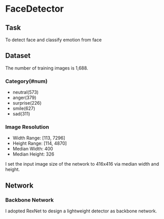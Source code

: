 # FaceDetector

## Task

To detect face and classify emotion from face

## Dataset 

The number of training images is 1,688.

### Category(#num)

- neutral(573)
- anger(379)
- surprise(226)
- smile(627)
- sad(311)

### Image Resolution
- Width Range: [113, 7296]
- Height Range: [114, 4870]
- Median Width: 400
- Median Height: 326

I set the input image size of the network to 416x416 via median width and height.

## Network

### Backbone Network
I adopted RexNet to design a lightweight detector as backbone network.

